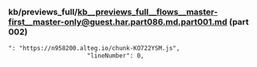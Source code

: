 ### kb/previews_full/kb__previews_full__flows__master-first__master-only@guest.har.part086.md.part001.md (part 002)

```md
": "https://n958200.alteg.io/chunk-KO722YSM.js",
                      "lineNumber": 0,
     
```

```
